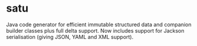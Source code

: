 satu
====

Java code generator for efficient immutable structured data and companion builder classes plus full delta support.
Now includes support for Jackson serialisation (giving JSON, YAML and XML support).
